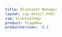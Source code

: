 ```yaml
---
title: Bluetooth Manager
layout: csp-detail.html
csp: bluetoothmgr
product: StageNow
productversion: '4.1'
---
```







